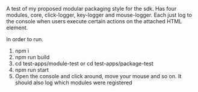 A test of my proposed modular packaging style for the sdk. Has four modules, core, click-logger, key-logger and mouse-logger. Each just log to the console when users execute certain actions on the attached HTML element.

In order to run.
1. npm i
2. npm run build
3. cd test-apps/module-test or cd test-apps/package-test
4. npm run start
5. Open the console and click around, move your mouse and so on. It should also log which modules were registered
